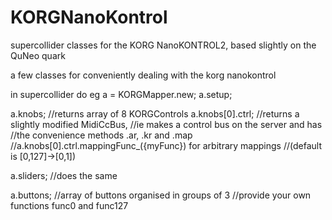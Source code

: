 # KORGNanoKontrol
supercollider classes for the KORG NanoKONTROL2, based slightly on the QuNeo quark 


a few classes for conveniently dealing with the korg nanokontrol

in supercollider do eg
a = KORGMapper.new;
a.setup;

a.knobs; //returns array of 8 KORGControls
a.knobs[0].ctrl; 
//returns a slightly modified MidiCcBus, 
//ie makes a control bus on the server and has 
//the convenience methods .ar, .kr and .map
//a.knobs[0].ctrl.mappingFunc_({myFunc}) for arbitrary mappings 
//(default is [0,127]->[0,1])

a.sliders; //does the same

a.buttons; //array of buttons organised in groups of 3
//provide your own functions func0 and func127
